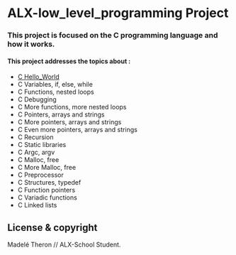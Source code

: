 # ALX-low_level_programming Project
### This project is focused on the C programming language and how it works.

#### This project addresses the topics about :

* [C Hello_World](https://github.com/Madele-theron/alx-low_level_programming/tree/master/0x00-hello_world)
* C Variables, if, else, while
* C Functions, nested loops
* C Debugging
* C More functions, more nested loops
* C Pointers, arrays and strings
* C More pointers, arrays and strings
* C Even more pointers, arrays and strings
* C Recursion
* C Static libraries
* C Argc, argv
* C Malloc, free
* C More Malloc, free
* C Preprocessor
* C Structures, typedef
* C Function pointers
* C Variadic functions
* C Linked lists

## License & copyright
Madelé Theron // ALX-School Student.

